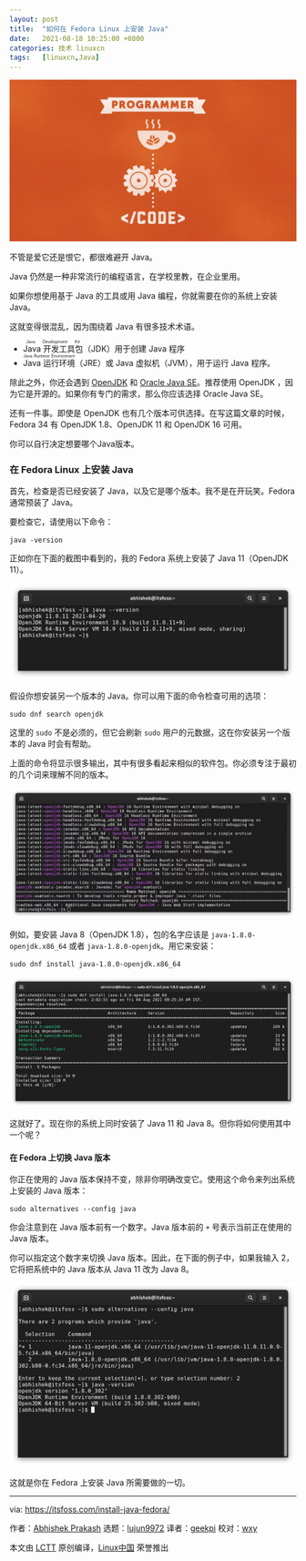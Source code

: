```yaml
---
layout: post
title:	"如何在 Fedora Linux 上安装 Java"
date:	2021-08-18 10:25:00 +0800 
categories:	技术 linuxcn 
tags:	[linuxcn,Java]
---
```



![](/Asserts/Images/album/202108/18/102444nfsktbup4b7bfp88.jpg)


不管是爱它还是恨它，都很难避开 Java。


Java 仍然是一种非常流行的编程语言，在学校里教，在企业里用。


如果你想使用基于 Java 的工具或用 Java 编程，你就需要在你的系统上安装 Java。


这就变得很混乱，因为围绕着 Java 有很多技术术语。


* <ruby> Java 开发工具包 <rt>  Java Development Kit </rt></ruby>（JDK）用于创建 Java 程序
* <ruby> Java 运行环境 <rt>  Java Runtime Environment </rt></ruby>（JRE）或 Java 虚拟机（JVM），用于运行 Java 程序。


除此之外，你还会遇到 [OpenJDK](https://openjdk.java.net/) 和 [Oracle Java SE](https://www.oracle.com/java/technologies/javase-downloads.html)。推荐使用 OpenJDK ，因为它是开源的。如果你有专门的需求，那么你应该选择 Oracle Java SE。


还有一件事。即使是 OpenJDK 也有几个版本可供选择。在写这篇文章的时候，Fedora 34 有 OpenJDK 1.8、OpenJDK 11 和 OpenJDK 16 可用。


你可以自行决定想要哪个Java版本。


### 在 Fedora Linux 上安装 Java


首先，检查是否已经安装了 Java，以及它是哪个版本。我不是在开玩笑。Fedora 通常预装了 Java。


要检查它，请使用以下命令：



```
java -version

```

正如你在下面的截图中看到的，我的 Fedora 系统上安装了 Java 11（OpenJDK 11）。


![Check Java version](/Asserts/Images/album/202108/18/102509kssjd6560jdmi3m2.png)


假设你想安装另一个版本的 Java。你可以用下面的命令检查可用的选项：



```
sudo dnf search openjdk

```

这里的 `sudo` 不是必须的，但它会刷新 `sudo` 用户的元数据，这在你安装另一个版本的 Java 时会有帮助。


上面的命令将显示很多输出，其中有很多看起来相似的软件包。你必须专注于最初的几个词来理解不同的版本。


![Available Java versions in Fedora](/Asserts/Images/album/202108/18/102540mnqxy3n9r2bpsz3s.jpg)


例如，要安装 Java 8（OpenJDK 1.8），包的名字应该是 `java-1.8.0-openjdk.x86_64` 或者 `java-1.8.0-openjdk`。用它来安装：



```
sudo dnf install java-1.8.0-openjdk.x86_64

```

![Install Java Fedora](/Asserts/Images/album/202108/18/102511i61xyq6ddfdih5xd.png)


这就好了。现在你的系统上同时安装了 Java 11 和 Java 8。但你将如何使用其中一个呢？


#### 在 Fedora 上切换 Java 版本


你正在使用的 Java 版本保持不变，除非你明确改变它。使用这个命令来列出系统上安装的 Java 版本：



```
sudo alternatives --config java

```

你会注意到在 Java 版本前有一个数字。Java 版本前的 `+` 号表示当前正在使用的 Java 版本。


你可以指定这个数字来切换 Java 版本。因此，在下面的例子中，如果我输入 2，它将把系统中的 Java 版本从 Java 11 改为 Java 8。


![Switching between installed Java versions](/Asserts/Images/album/202108/18/102513dsp9fp2opejli2jp.png)


这就是你在 Fedora 上安装 Java 所需要做的一切。




---


via: <https://itsfoss.com/install-java-fedora/>


作者：[Abhishek Prakash](https://itsfoss.com/author/abhishek/) 选题：[lujun9972](https://github.com/lujun9972) 译者：[geekpi](https://github.com/geekpi) 校对：[wxy](https://github.com/wxy)


本文由 [LCTT](https://github.com/LCTT/TranslateProject) 原创编译，[Linux中国](https://linux.cn/) 荣誉推出

